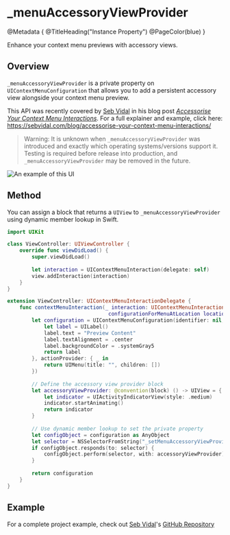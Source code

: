 # \_menuAccessoryViewProvider

@Metadata {
    @TitleHeading("Instance Property")
    @PageColor(blue)
}

Enhance your context menu previews with accessory views.

## Overview

`_menuAccessoryViewProvider` is a private property on `UIContextMenuConfiguration` that allows you to add a persistent accessory view alongside your context menu preview.

This API was recently covered by [Seb Vidal](https://x.com/SebJVidal) in his blog post [*Accessorise Your Context Menu Interactions*](https://sebvidal.com/blog/accessorise-your-context-menu-interactions/). For a full explainer and example, click here: https://sebvidal.com/blog/accessorise-your-context-menu-interactions/

> Warning: It is unknown when `_menuAccessoryViewProvider` was introduced and exactly which operating systems/versions support it. Testing is required before release into production, and `_menuAccessoryViewProvider` may be removed in the future.

![An example of this UI](_menuAccessoryViewProvider-Image)
## Method

You can assign a block that returns a `UIView` to `_menuAccessoryViewProvider` using dynamic member lookup in Swift.

```swift
import UIKit

class ViewController: UIViewController {
    override func viewDidLoad() {
        super.viewDidLoad()
        
        let interaction = UIContextMenuInteraction(delegate: self)
        view.addInteraction(interaction)
    }
}

extension ViewController: UIContextMenuInteractionDelegate {
    func contextMenuInteraction(_ interaction: UIContextMenuInteraction,
                                 configurationForMenuAtLocation location: CGPoint) -> UIContextMenuConfiguration? {
        let configuration = UIContextMenuConfiguration(identifier: nil, previewProvider: {
            let label = UILabel()
            label.text = "Preview Content"
            label.textAlignment = .center
            label.backgroundColor = .systemGray5
            return label
        }, actionProvider: { _ in
            return UIMenu(title: "", children: [])
        })
        
        // Define the accessory view provider block
        let accessoryViewProvider: @convention(block) () -> UIView = {
            let indicator = UIActivityIndicatorView(style: .medium)
            indicator.startAnimating()
            return indicator
        }
        
        // Use dynamic member lookup to set the private property
        let configObject = configuration as AnyObject
        let selector = NSSelectorFromString("_setMenuAccessoryViewProvider:")
        if configObject.responds(to: selector) {
            configObject.perform(selector, with: accessoryViewProvider)
        }
        
        return configuration
    }
}
```

## Example

For a complete project example, check out [Seb Vidal](https://x.com/SebJVidal)'s [GitHub Repository](https://github.com/sebjvidal/_UIContextMenuAccessoryView-Demo)
